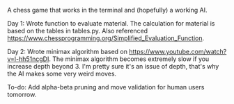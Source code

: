 A chess game that works in the terminal and (hopefully) a working AI.

Day 1:
Wrote function to evaluate material. The calculation for material is based on
the tables in tables.py. Also referenced https://www.chessprogramming.org/Simplified_Evaluation_Function.

Day 2:
Wrote minimax algorithm based on https://www.youtube.com/watch?v=l-hh51ncgDI. The minimax algorithm
becomes extremely slow if you increase depth beyond 3. I'm pretty sure it's an issue of depth, that's
why the AI makes some very weird moves.

To-do: Add alpha-beta pruning and move validation for human users tomorrow.